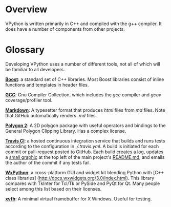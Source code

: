 Overview
=====

VPython is written primarily in C++ and compiled with the g++
compiler.  It does have a number of components from other projects.


Glossary
===

Developing VPython uses a number of different tools, not all of which will be familiar to all developers.

[**Boost**](http://www.boost.org): a standard set of C++ libraries.  Most
Boost libraries consist of inline functions and templates in header files.

[**GCC**](http://gcc.gnu.org): Gnu Compiler Collection, which includes the
*gcc* compiler and *gcov* coverage/profiler tool.

[**Markdown**](https://daringfireball.net/projects/markdown/): A typesetter
format that produces *html* files from *md* files.  Note that GitHub
automatically renders *.md* files.

[**Polygon 2**](http://www.j-raedler.de/projects/polygon/):  A 2D polygon package with useful operators and bindings to the General Polygon Clipping Library.  Has a complex license.

[**Travis CI**](https://travis-ci.org): a hosted continuous
  integration service that builds and runs tests according to the
  configuration in *./.travis.yml*.  A build is initiated for each
  commit or pull-request posted to GitHub.  Each build creates a
  [log](https://travis-ci.org/BruceSherwood/vpython-wx), updates a
  [small graphic](https://travis-ci.org/BruceSherwood/vpython-wx.png?branch=master)
  at the top left of the main project's
  [README.md](https://github.com/BruceSherwood/vpython-wx/blob/master/README.md),
  and emails the author of the commit if any tests fail.

[**WxPython**](http://www.wxpython.org): a cross-platform GUI and
widget kit blending Python with [C++ class libraries]
(http://docs.wxwidgets.org/3.0/index.html).  This library compares
with TkInter for Tcl/Tk or PySide and PyQt for Qt. Many people select
among this list based on their licenses.

[**xvfb**](http://en.wikipedia.org/wiki/Xvfb): A minimal virtual
framebuffer for X Windows.  Useful for testing.
